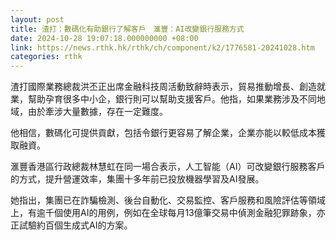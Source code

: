 ```yaml
---
layout: post
title: 渣打：數碼化有助銀行了解客戶　滙豐：AI改變銀行服務方式
date: 2024-10-28 19:07:18.000000000 +08:00
link: https://news.rthk.hk/rthk/ch/component/k2/1776581-20241028.htm
categories: rthk
---
```


渣打國際業務總裁洪丕正出席金融科技周活動致辭時表示，貿易推動增長、創造就業，幫助孕育很多中小企，銀行則可以幫助支援客戶。他指，如果業務涉及不同地域，由於牽涉大量數據，存在一定難度。

他相信，數碼化可提供貢獻，包括令銀行更容易了解企業，企業亦能以較低成本獲取融資。

滙豐香港區行政總裁林慧虹在同一場合表示，人工智能（AI）可改變銀行服務客戶的方式，提升營運效率，集團十多年前已投放機器學習及AI發展。

她指出，集團已在詐騙檢測、後台自動化、交易監控、客戶服務和風險評估等領域上，有逾千個使用AI的用例，例如在全球每月13億筆交易中偵測金融犯罪跡象，亦正試驗約百個生成式AI的方案。
